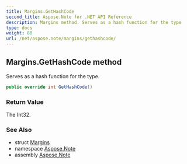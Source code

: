 ```yaml
---
title: Margins.GetHashCode
second_title: Aspose.Note for .NET API Reference
description: Margins method. Serves as a hash function for the type
type: docs
weight: 80
url: /net/aspose.note/margins/gethashcode/
---
```

## Margins.GetHashCode method

Serves as a hash function for the type.

```csharp
public override int GetHashCode()
```

### Return Value

The Int32.

### See Also

* struct [Margins](../)
* namespace [Aspose.Note](../../margins/)
* assembly [Aspose.Note](../../../)


